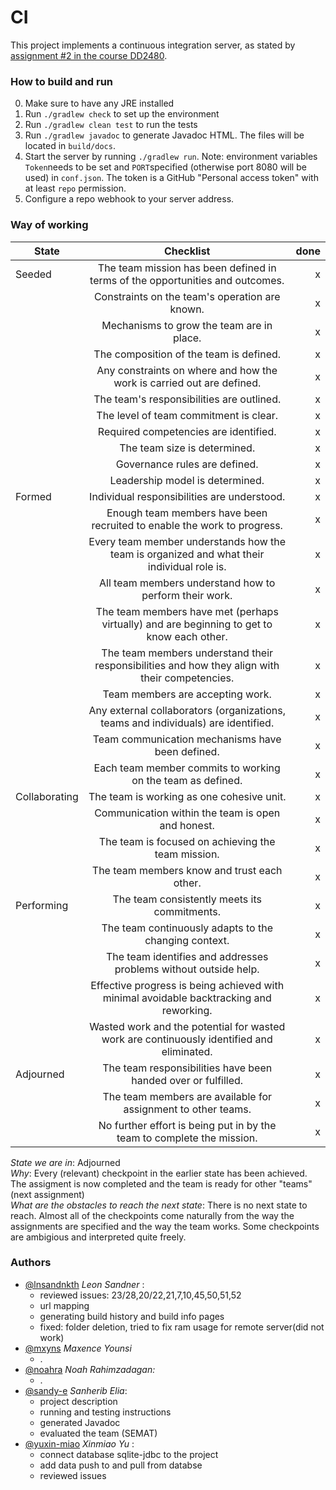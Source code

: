 # CI
This project implements a continuous integration server, as stated by [assignment #2 in the course DD2480](https://canvas.kth.se/courses/31884/assignments/185708).


### How to build and run
0. Make sure to have any JRE installed
1. Run `./gradlew check` to set up the environment
2. Run `./gradlew clean test` to run the tests
3. Run `./gradlew javadoc` to generate Javadoc HTML. The files will be located in `build/docs`. 
4. Start the server by running `./gradlew run`.
Note: environment variables `Token`needs to be set and `PORT`specified (otherwise port 8080 will be used) in `conf.json`.
The token is a GitHub "Personal access token" with at least `repo` permission.
5. Configure a repo webhook to your server address.

### Way of working

| State         |                                           Checklist                                            | done |
|---------------|:----------------------------------------------------------------------------------------------:|-----:|
| Seeded        |         The team mission has been defined in terms of the opportunities and outcomes.          |    x | 
|               |                         Constraints on the team's operation are known.                         |    x |
|               |                           Mechanisms to grow the team are in place.                            |    x |
|               |                            The composition of the team is defined.                             |    x |
|               |             Any constraints on where and how the work is carried out are defined.              |    x |
|               |                           The team's responsibilities are outlined.                            |    x |
|               |                             The level of team commitment is clear.                             |    x |
|               |                             Required competencies are identified.                              |    x |
|               |                                  The team size is determined.                                  |    x |
|               |                                 Governance rules are defined.                                  |    x |
|               |                                Leadership model is determined.                                 |    x |
| Formed        |                          Individual responsibilities are understood.                           |    x |
|               |            Enough team members have been recruited to enable the work to progress.             |    x |
|               |   Every team member understands how the team is organized and what their individual role is.   |    x |
|               |                     All team members understand how to perform their work.                     |    x |
|               |   The team members have met (perhaps virtually) and are beginning to get to know each other.   |    x |
|               | The team members understand their responsibilities and how they align with their competencies. |    x |
|               |                                Team members are accepting work.                                |    x |
|               |       Any external collaborators (organizations, teams and individuals) are identified.        |    x |
|               |                        Team communication mechanisms have been defined.                        |    x |
|               |                  Each team member commits to working on the team as defined.                   |    x |
| Collaborating |                           The team is working as one cohesive unit.                            |    x |
|               |                       Communication within the team is open and honest.                        |    x |
|               |                       The team is focused on achieving the team mission.                       |    x |
|               |                          The team members know and trust each other.                           |    x |
| Performing    |                          The team consistently meets its commitments.                          |    x |
|               |                     The team continuously adapts to the changing context.                      |    x |
|               |                The team identifies and addresses problems without outside help.                |    x |
|               |    Effective progress is being achieved with minimal avoidable backtracking and reworking.     |    x |
|               |   Wasted work and the potential for wasted work are continuously identified and eliminated.    |    x |
| Adjourned     |                 The team responsibilities have been handed over or fulfilled.                  |    x |
|               |                 The team members are available for assignment to other teams.                  |    x |
|               |             No further effort is being put in by the team to complete the mission.             |    x |




*State we are in*: Adjourned <br>
*Why*: Every (relevant) checkpoint in the earlier state has been achieved. The assigment is now completed and the team is ready for other "teams" (next assignment)<br>
*What are the obstacles to reach the next state*:  There is no next state to reach. Almost all of the checkpoints come naturally from the way the assignments are specified and the way the team works.
Some checkpoints are ambigious and interpreted quite freely. <br>



### Authors

- [@lnsandnkth](https://www.github.com/lnsandnkth) *Leon Sandner* :
    - reviewed issues: 23/28,20/22,21,7,10,45,50,51,52
    - url mapping
    - generating build history and build info pages
    - fixed: folder deletion, tried to fix ram usage for remote server(did not work)
- [@mxyns](https://www.github.com/mxyns) *Maxence Younsi*
    - .
- [@noahra](https://www.github.com/noahra) *Noah Rahimzadagan:*
    - .
- [@sandy-e](https://www.github.com/sandy-e) *Sanherib Elia*:
    - project description
    - running and testing instructions
    - generated Javadoc
    - evaluated the team (SEMAT)
- [@yuxin-miao](https://www.github.com/yuxin-miao) *Xinmiao Yu* :
    - connect database sqlite-jdbc to the project
    - add data push to and pull from databse
    - reviewed issues  
